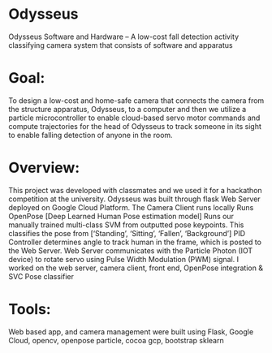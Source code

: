 # Odysseus
Odysseus Software and Hardware – A low-cost fall detection activity classifying camera system that consists of software and apparatus 
# Goal: 
To design a low-cost and home-safe camera that connects the camera from the structure apparatus, Odysseus, to a computer and then we utilize a particle microcontroller to enable cloud-based servo motor commands and compute trajectories for the head of Odysseus to track someone in its sight to enable falling detection of anyone in the room. <br/>
# Overview: 
This project was developed with classmates and we used it for a hackathon competition at the university. Odysseus was built through flask Web Server deployed on Google Cloud Platform. The Camera Client runs locally Runs OpenPose [Deep Learned Human Pose estimation model] Runs our manually trained multi-class SVM from outputted pose keypoints. This classifies the pose from [‘Standing’, ‘Sitting’, ‘Fallen’, ‘Background’] PID Controller determines angle to track human in the frame, which is posted to the Web Server. Web Server communicates with the Particle Photon (IOT device) to rotate servo using Pulse Width Modulation (PWM) signal. I worked on the web server, camera client, front end, OpenPose integration & SVC Pose classifier
# Tools: 
Web based app, and camera management were built using Flask, Google Cloud, opencv, openpose particle, cocoa gcp, bootstrap sklearn
